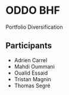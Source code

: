# ODDO BHF

Portfolio Diversification

## Participants 

- Adrien Carrel 
- Mahdi Oummani
- Oualid Essaid
- Tristan Magnin 
- Thomas Segré